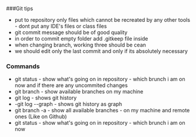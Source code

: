 ###Git tips
- put to repository only files which cannot be recreated by any other tools - dont put any IDE's files or class files
- git commit message should be of good quality
- in order to commit empty folder add .gitkeep file inside
- when changing branch, working three should be cean
- we should edit only the last commit and only if its absolutely necessary

### Commands
- git status - show what's going on in repository - which brunch i am on now and if there are any uncommited changes
- git branch - show available branches on my machine
- git log - shows git history
- -git log --graph - shows git history as graph
- git branch -a - show all available branches - on my machine and remote ones (Like on Github)
- git status - show what's going on in repository - which brunch i am on now

